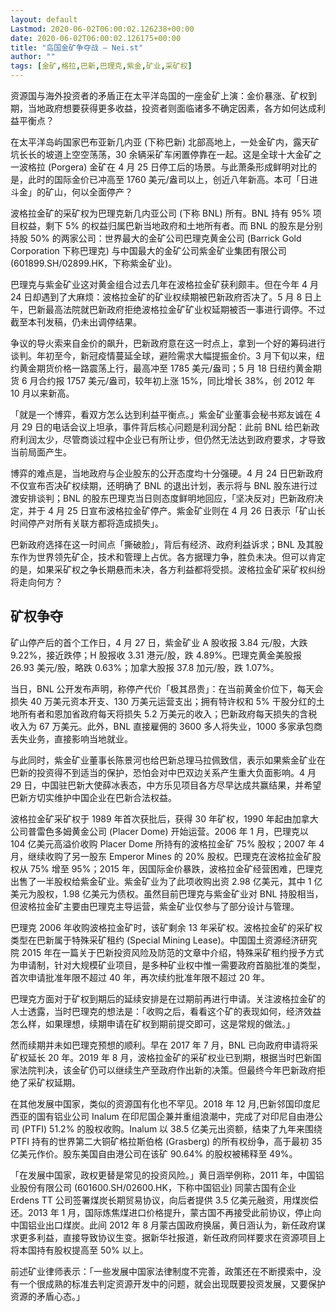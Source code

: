 ```yaml
---
layout: default
Lastmod: 2020-06-02T06:00:02.126238+00:00
date: 2020-06-02T06:00:02.126175+00:00
title: "岛国金矿争夺战 – Nei.st"
author: ""
tags: [金矿,格拉,巴新,巴理克,紫金,矿业,采矿权]
---
```


资源国与海外投资者的矛盾正在太平洋岛国的一座金矿上演：金价暴涨、矿权到期，当地政府想要获得更多收益，投资者则面临诸多不确定因素，各方如何达成利益平衡点？

在太平洋岛屿国家巴布亚新几内亚 (下称巴新) 北部高地上，一处金矿内，露天矿坑长长的坡道上空空荡荡，30 余辆采矿车闲置停靠在一起。这是全球十大金矿之一波格拉 (Porgera) 金矿在 4 月 25 日停工后的场景。与此萧条形成鲜明对比的是，此时的国际金价已冲高至 1760 美元/盎司以上，创近八年新高。本可「日进斗金」的矿山，何以全面停产？

波格拉金矿的采矿权为巴理克新几内亚公司 (下称 BNL) 所有。BNL 持有 95% 项目权益，剩下 5% 的权益归属巴新当地政府和土地所有者。而 BNL 的股东是分别持股 50% 的两家公司：世界最大的金矿公司巴理克黄金公司 (Barrick Gold Corporation 下称巴理克) 与中国最大的金矿公司紫金矿业集团有限公司 (601899.SH/02899.HK，下称紫金矿业)。

巴理克与紫金矿业这对黄金组合过去几年在波格拉金矿获利颇丰。但在今年 4 月 24 日却遇到了大麻烦：波格拉金矿的矿业权续期被巴新政府否决了。5 月 8 日上午，巴新最高法院就巴新政府拒绝波格拉金矿矿业权延期被否一事进行调停。不过截至本刊发稿，仍未出调停结果。

争议的导火索来自金价的飙升，巴新政府意在这一时点上，拿到一个好的筹码进行谈判。年初至今，新冠疫情蔓延全球，避险需求大幅提振金价。3 月下旬以来，纽约黄金期货价格一路震荡上行，最高冲至 1785 美元/盎司；5 月 18 日纽约黄金期货 6 月合约报 1757 美元/盎司，较年初上涨 15%，同比增长 38%，创 2012 年 10 月以来新高。

「就是一个博弈，看双方怎么达到利益平衡点。」紫金矿业董事会秘书郑友诚在 4 月 29 日的电话会议上坦承，事件背后核心问题是利润分配：此前 BNL 给巴新政府利润太少，尽管商谈过程中企业已有所让步，但仍然无法达到政府要求，才导致当前局面产生。

博弈的难点是，当地政府与企业股东的公开态度均十分强硬。4 月 24 日巴新政府不仅宣布否决矿权续期，还明确了 BNL 的退出计划，表示将与 BNL 股东进行过渡安排谈判；BNL 的股东巴理克当日则态度鲜明地回应，「坚决反对」巴新政府决定，并于 4 月 25 日宣布波格拉金矿停产。紫金矿业则在 4 月 26 日表示「矿山长时间停产对所有关联方都将造成损失」。

巴新政府选择在这一时间点「撕破脸」，背后有经济、政府利益诉求；BNL 及其股东作为世界领先矿企，技术和管理上占优。各方据理力争，胜负未决。但可以肯定的是，如果采矿权之争长期悬而未决，各方利益都将受损。波格拉金矿采矿权纠纷将走向何方？

矿权争夺
----

矿山停产后的首个工作日，4 月 27 日，紫金矿业 A 股收报 3.84 元/股，大跌 9.22%，接近跌停；H 股报收 3.31 港元/股，跌 4.89%。巴理克黄金美股报 26.93 美元/股，略跌 0.63%；加拿大股报 37.8 加元/股，跌 1.07%。

当日，BNL 公开发布声明，称停产代价「极其昂贵」：在当前黄金价位下，每天会损失 40 万美元资本开支、130 万美元运营支出；拥有特许权和 5% 干股分红的土地所有者和恩加省政府每天将损失 5.2 万美元的收入；巴新政府每天损失的含税收入为 67 万美元。此外，BNL 直接雇佣的 3600 多人将失业，1000 多家承包商丢失业务，直接影响当地就业。

与此同时，紫金矿业董事长陈景河也给巴新总理马拉佩致信，表示如果紫金矿业在巴新的投资得不到适当的保护，恐怕会对中巴双边关系产生重大负面影响。4 月 29 日，中国驻巴新大使薛冰表态，中方乐见项目各方尽早达成共赢结果，并希望巴新方切实维护中国企业在巴新合法权益。

波格拉金矿采矿权于 1989 年首次获批后，获得 30 年矿权，1990 年起由加拿大公司普雷色多姆黄金公司 (Placer Dome) 开始运营。2006 年 1 月，巴理克以 104 亿美元高溢价收购 Placer Dome 所持有的波格拉金矿 75% 股权；2007 年 4 月，继续收购了另一股东 Emperor Mines 的 20% 股权。巴理克在波格拉金矿股权从 75% 增至 95%；2015 年，因国际金价暴跌，波格拉金矿经营困难，巴理克出售了一半股权给紫金矿业。紫金矿业为了此项收购出资 2.98 亿美元，其中 1 亿美元为股权，1.98 亿美元为债权。虽然目前巴理克与紫金矿业对 BNL 持股相当，但波格拉金矿主要由巴理克主导运营，紫金矿业仅参与了部分设计与管理。

巴理克 2006 年收购波格拉金矿时，该矿剩余 13 年采矿权。波格拉金矿的采矿权类型在巴新属于特殊采矿租约 (Special Mining Lease)。中国国土资源经济研究院 2015 年在一篇关于巴新投资风险及防范的文章中介绍，特殊采矿租约授予方式为申请制，针对大规模矿业项目，是多种矿业权中惟一需要政府首脑批准的类型，首次申请批准年限不超过 40 年，再次续约批准年限不超过 20 年。

巴理克方面对于矿权到期后的延续安排是在过期前再进行申请。关注波格拉金矿的人士透露，当时巴理克的想法是：「收购之后，看看这个矿的表现如何，经济效益怎么样，如果理想，续期申请在矿权到期前提交即可，这是常规的做法。」

然而续期并未如巴理克预想的顺利。早在 2017 年 7 月，BNL 已向政府申请将采矿权延长 20 年。2019 年 8 月，波格拉金矿的采矿权业已到期，根据当时巴新国家法院判决，该金矿仍可以继续生产至政府作出新的决策。但最终今年巴新政府拒绝了采矿权延期。

在其他发展中国家，类似的资源国有化也不罕见。2018 年 12 月,巴新邻国印度尼西亚的国有铝业公司 Inalum 在印尼国企兼并重组浪潮中，完成了对印尼自由港公司 (PTFI) 51.2% 的股权收购。Inalum 以 38.5 亿美元出资额，结束了九年来围绕 PTFI 持有的世界第二大铜矿格拉斯伯格 (Grasberg) 的所有权纷争，高于最初 35 亿美元作价。股东美国自由港公司在该矿 90.64% 的股权被稀释至 49%。

「在发展中国家，政权更替是常见的投资风险。」黄日涵举例称，2011 年，中国铝业股份有限公司 (601600.SH/02600.HK，下称中国铝业) 同蒙古国有企业 Erdens TT 公司签署煤炭长期贸易协议，向后者提供 3.5 亿美元融资，用煤炭偿还。2013 年 1 月，国际炼焦煤进口价格提升，蒙古国不再接受此前协议，停止向中国铝业出口煤炭。此间 2012 年 8 月蒙古国政府换届，黄日涵认为，新任政府谋求更多利益，直接导致协议生变。据新华社报道，新任政府同样要求在资源项目上将本国持有股权提高至 50% 以上。

前述矿业律师表示：「一些发展中国家法律制度不完善，政策还在不断摸索中，没有一个很成熟的标准去判定资源开发中的问题，就会出现既要投资发展，又要保护资源的矛盾心态。」

